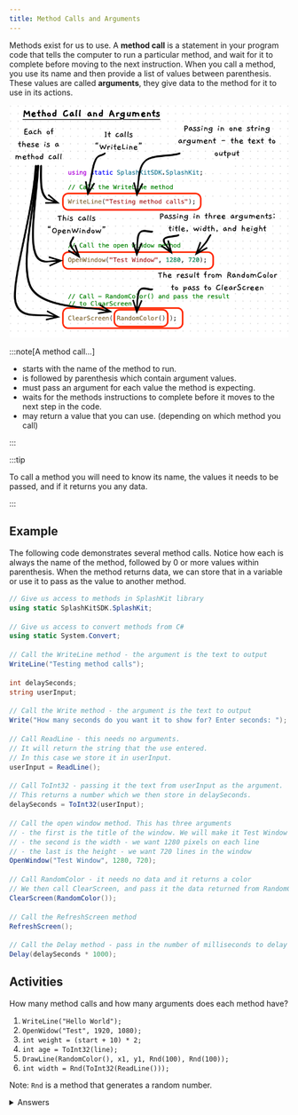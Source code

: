 ```yaml
---
title: Method Calls and Arguments
---
```


Methods exist for us to use. A **method call** is a statement in your program code that tells the computer to run a particular method, and wait for it to complete before moving to the next instruction. When you call a method, you use its name and then provide a list of values between parenthesis. These values are called **arguments**, they give data to the method for it to use in its actions.

![Illustration of some method calls](./images/method-call-pano.png)

:::note[A method call...]

- starts with the name of the method to run.
- is followed by parenthesis which contain argument values.
- must pass an argument for each value the method is expecting.
- waits for the methods instructions to complete before it moves to the next step in the code.
- may return a value that you can use. (depending on which method you call)

:::

:::tip

To call a method you will need to know its name, the values it needs to be passed, and if it returns you any data.

:::

## Example

The following code demonstrates several method calls. Notice how each is always the name of the method, followed by 0 or more values within parenthesis. When the method returns data, we can store that in a variable or use it to pass as the value to another method.

```cs
// Give us access to methods in SplashKit library
using static SplashKitSDK.SplashKit;

// Give us access to convert methods from C#
using static System.Convert;

// Call the WriteLine method - the argument is the text to output
WriteLine("Testing method calls");

int delaySeconds;
string userInput;

// Call the Write method - the argument is the text to output
Write("How many seconds do you want it to show for? Enter seconds: ");

// Call ReadLine - this needs no arguments.
// It will return the string that the use entered.
// In this case we store it in userInput.
userInput = ReadLine();

// Call ToInt32 - passing it the text from userInput as the argument.
// This returns a number which we then store in delaySeconds.
delaySeconds = ToInt32(userInput);

// Call the open window method. This has three arguments
// - the first is the title of the window. We will make it Test Window
// - the second is the width - we want 1280 pixels on each line
// - the last is the height - we want 720 lines in the window
OpenWindow("Test Window", 1280, 720);

// Call RandomColor - it needs no data and it returns a color
// We then call ClearScreen, and pass it the data returned from RandomColor
ClearScreen(RandomColor());

// Call the RefreshScreen method
RefreshScreen();

// Call the Delay method - pass in the number of milliseconds to delay
Delay(delaySeconds * 1000);
```

## Activities

How many method calls and how many arguments does each method have?

1. `WriteLine("Hello World");`
2. `OpenWidow("Test", 1920, 1080);`
3. `int weight = (start + 10) * 2;`
4. `int age = ToInt32(line);`
5. `DrawLine(RandomColor(), x1, y1, Rnd(100), Rnd(100));`
6. `int width = Rnd(ToInt32(ReadLine()));`

Note: `Rnd` is a method that generates a random number.

<details>
  <summary role="button">Answers</summary>
  <ul>
    <li><strong>1: </strong>This has one method call to <code>WriteLine</code> with a single string argument.</li>
    <li><strong>2: </strong>This has one method call to <code>OpenWindow</code> with three arguments: a string and two numbers.</li>
    <li><strong>3: </strong>This does not have any method calls.</li>
    <li><strong>4: </strong>This has one method call to <code>ToInt32</code>, which is passed one argument.</li>
    <li><strong>5: </strong>There are four method calls on this line. <code>DrawLine</code>, <code>RandomColor</code>, and two calls to <code>Rnd</code>. <code>DrawLine</code> is passed five arguments, <code>RandomColor</code> none, and <code>Rnd</code> is passed one.</li>
    <li><strong>6: </strong>There are three method calls: <code>Rnd</code>, <code>ToInt32</code>, and <code>ReadLine</code>. <code>ReadLine</code> runs first and is passed no arguments. Both <code>Rnd</code> and <code>ToInt32</code> are passed one argument. The result of <code>ReadLine</code> is passed to <code>ToInt32</code>. The result of <code>ToInt32</code> is then passed into <code>Rnd</code>.</li>
  </ul>
</details>
